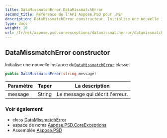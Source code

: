 ```yaml
---
title: DataMissmatchError.DataMissmatchError
second_title: Référence de l'API Aspose.PSD pour .NET
description: DataMissmatchError constructeur. Initialise une nouvelle instance duDataMissmatchError classe.
type: docs
weight: 10
url: /fr/net/aspose.psd.coreexceptions/datamissmatcherror/datamissmatcherror/
---
```

## DataMissmatchError constructor

Initialise une nouvelle instance du[`DataMissmatchError`](../) classe.

```csharp
public DataMissmatchError(string message)
```

| Paramètre | Taper | La description |
| --- | --- | --- |
| message | String | Le message qui décrit l'erreur. |

### Voir également

* class [DataMissmatchError](../)
* espace de noms [Aspose.PSD.CoreExceptions](../../datamissmatcherror/)
* Assemblée [Aspose.PSD](../../../)


